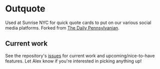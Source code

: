 # Outquote

Used at Sunrise NYC for quick quote cards to put on our various social media platforms. Forked from [The Daily Pennsylvanian](https://github.com/dailypenn/outquote).

## Current work

See the repository's [issues](https://github.com/sunrisemvmtnyc/outquote/issues) for current work and upcoming/nice-to-have features. Let Alex know if you're interested in picking anything up!
